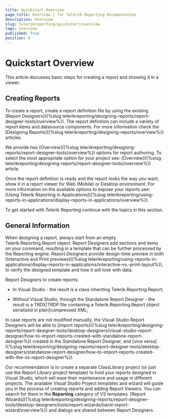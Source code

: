 ```yaml
---
title: Quickstart Overview
page_title: Overview | for Telerik Reporting Documentation
description: Overview
slug: telerikreporting/quickstart/overview
tags: overview
published: True
position: 0
---
```


# Quickstart Overview



This article discusses basic steps for creating a report and showing it in a viewer.

## Creating Reports

To create a report, create a report definition file by using the existing [Report Designers]({%slug telerikreporting/designing-reports/report-designer-tools/overview%}).
          The report definition can include a variety of report items and datasource components. For more information check the [Designing Reports]({%slug telerikreporting/designing-reports/overview%}) articles.
        

We provide two [Overview]({%slug telerikreporting/designing-reports/report-designer-tools/overview%}) options for report authoring.
          To select the most appropriate option for your project see: [Overview]({%slug telerikreporting/designing-reports/report-designer-tools/overview%}) article.
        

Once the report definition is ready and the report looks the way you want,
          show it in a report viewer for Web (Mobile) or Desktop environment. For more information on the available
          options to expose your reports see: [Using Telerik Reporting in Applications]({%slug telerikreporting/using-reports-in-applications/display-reports-in-applications/overview%}).
        

To get started with Telerik Reporting continue with the topics in this section.
        

## General Information

When designing a report, always start from an empty Telerik.Reporting.Report object.
          Report Designers add sections and items on your command, resulting in a template that can be further processed by the Reporting engine.
          Report Designers provide design-time preview in both 
          [Interactive and Print previews]({%slug telerikreporting/using-reports-in-applications/display-reports-in-applications/interactive-vs.-print-layout%}),
          to verify the designed template and how it will look with data.
        

Report Designers to create reports:

* In Visual Studio - the result is a class inheriting Telerik.Reporting.Report;

* Without Visual Studio, through the Standalone Report Designer -
              the result is a TRDX|TRDP file containing a Telerik.Reporting.Report object serialized in plain|compressed XML;
            

In case reports are not modified manually, the Visual Studio Report Designers will be able to [import reports]({%slug telerikreporting/designing-reports/report-designer-tools/desktop-designers/visual-studio-report-designer/how-to-import-reports-created-with-standalone-report-designer%})          created in the Standalone Report Designer, and [vice versa]({%slug telerikreporting/designing-reports/report-designer-tools/desktop-designers/standalone-report-designer/how-to-import-reports-created-with-the-vs-report-designer%}).
        

Our recommendation is to create a separate ClassLibrary project (or just use the Report Library project template) 
          to hold your reports designed in Visual Studio,
          which will ease their maintenance and usage in different projects.
          The available Visual Studio Project templates and wizard will guide you in the process of creating reports and adding Report Viewers.
          You can search for them in the __Reporting__ category of VS templates.
          [Report Wizards]({%slug telerikreporting/designing-reports/report-designer-tools/desktop-designers/tools/report-wizards/band-report-wizard/overview%}) 
          and dialogs are shared between Report Designers.
        

